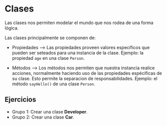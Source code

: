 # Clases
Las clases nos permiten modelar el mundo que nos rodea de una forma lógica.

Las clases principalmente se componen de:
  * Propiedades --> Las propiedades proveen valores específicos que pueden ser seteados para una instancia de la clase. Ejemplo: la propiedad `age` en una clase `Person`.
  
  * Métodos --> Los métodos nos permiten que nuestra instancia realice acciones, normalmente haciendo uso de las propiedades espécificas de su clase. Esto permite la separacion de responsabilidades. Ejemplo: el método `sayHello()`  de una clase `Person`.

## Ejercicios
 * Grupo 1: Crear una clase **Developer**.
 * Grupo 2: Crear una clase **Car**.
